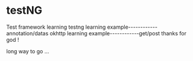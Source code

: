 # testNG
Test framework learning
testng learning example------------annotation/datas
okhttp learning example------------get/post
thanks for god !

long way to go ...